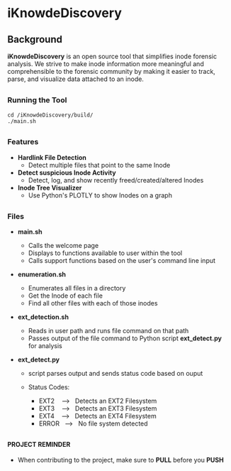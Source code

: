 # iKnowdeDiscovery
 

## Background

**iKnowdeDiscovery** is an open source tool that simplifies inode forensic analysis. We strive to make inode information more meaningful and comprehensible to the forensic community by making it easier to track, parse, and visualize data attached to an inode.

##
### Running the Tool
```
cd /iKnowdeDiscovery/build/
./main.sh

```
##
### Features

 - **Hardlink File Detection**
   - Detect multiple files that point to the same Inode
 - **Detect suspicious Inode Activity**
   - Detect, log, and show recently freed/created/altered Inodes
 - **Inode Tree Visualizer**
   - Use Python's PLOTLY to show Inodes on a graph
##

### Files  

- **main.sh**
  - Calls the welcome page
  - Displays to functions available to user within the tool
  - Calls support functions based on the user's command line input

- **enumeration.sh**
  - Enumerates all files in a directory
  - Get the Inode of each file
  - Find all other files with each of those inodes

- **ext_detection.sh**
  - Reads in user path and runs file command on that path
  - Passes output of the file command to Python script **ext_detect.py** for analysis

- **ext_detect.py**
   -  script parses output and sends status code based on ouput

  - Status Codes:
    - EXT2  &nbsp;&nbsp;&nbsp;--> &nbsp;&nbsp;Detects an EXT2 Filesystem
    - EXT3  &nbsp;&nbsp;&nbsp;--> &nbsp;&nbsp;Detects an EXT3 Filesystem
    - EXT4  &nbsp;&nbsp;&nbsp;--> &nbsp;&nbsp;Detects an EXT4 Filesystem
    - ERROR&nbsp;&nbsp;&nbsp;--> &nbsp;&nbsp;No file system detected

##

#### PROJECT REMINDER

 - When contributing to the project, make sure to **PULL** before you **PUSH**

##
